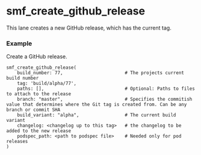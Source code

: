 # smf_create_github_release

This lane creates a new GitHub release, which has the current tag. 

### Example
Create a GitHub release.
```
smf_create_github_release(
    build_number: 77,                       # The projects current build number
    tag: 'build/alpha/77',
    paths: [],                              # Optional: Paths to files to attach to the release
    branch: "master",                       # Specifies the commitish value that determines where the Git tag is created from. Can be any branch or commit SHA
    build_variant: "alpha",                 # The current build variant
    changelog: <changelog up to this tag>   # the changelog to be added to the new release
    podspec_path: <path to podspec file>    # Needed only for pod releases
)
``` 